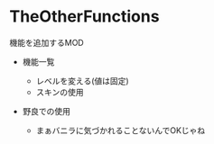 # TheOtherFunctions
機能を追加するMOD
- 機能一覧
  - レベルを変える(値は固定)
  - スキンの使用

- 野良での使用
  - まぁバニラに気づかれることないんでOKじゃね
